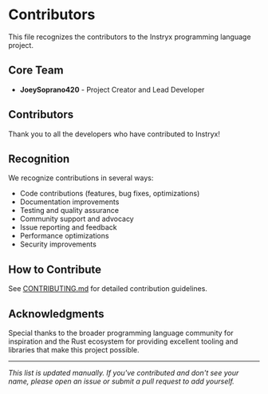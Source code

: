 # Contributors

This file recognizes the contributors to the Instryx programming language project.

## Core Team

- **JoeySoprano420** - Project Creator and Lead Developer

## Contributors

Thank you to all the developers who have contributed to Instryx!

<!-- Contributors list will be automatically updated -->

## Recognition

We recognize contributions in several ways:
- Code contributions (features, bug fixes, optimizations)
- Documentation improvements
- Testing and quality assurance
- Community support and advocacy
- Issue reporting and feedback
- Performance optimizations
- Security improvements

## How to Contribute

See [CONTRIBUTING.md](CONTRIBUTING.md) for detailed contribution guidelines.

## Acknowledgments

Special thanks to the broader programming language community for inspiration and the Rust ecosystem for providing excellent tooling and libraries that make this project possible.

---

*This list is updated manually. If you've contributed and don't see your name, please open an issue or submit a pull request to add yourself.*